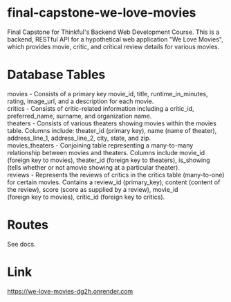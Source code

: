 # final-capstone-we-love-movies
Final Capstone for Thinkful's Backend Web Development Course. This is a backend, RESTful API for a hypothetical web application "We Love Movies", which provides movie, critic, and critical review details for various movies.
# Database Tables
movies - Consists of a primary key movie_id, title, runtime_in_minutes, rating, image_url, and a description for each movie.  
critics - Consists of critic-related information including a critic_id, preferred_name, surname, and organization name.  
theaters - Consists of various theaters showing movies within the movies table. Columns include: theater_id (primary key), name (name of theater), address_line_1, address_line_2, city, state, and zip.  
movies_theaters - Conjoining table representing a many-to-many relationship between movies and theaters. Columns include movie_id (foreign key to movies), theater_id (foreign key to theaters), is_showing (tells whether or not amovie showing at a particular theater).  
reviews - Represents the reviews of critics in the critics table (many-to-one) for certain movies. Contains a review_id (primary_key), content (content of the review), score (score as supplied by a review), movie_id  
(foreign key to movies), critic_id (foreign key to critics).
# Routes
See docs.
# Link
https://we-love-movies-dg2h.onrender.com

